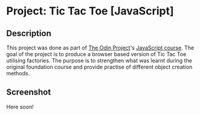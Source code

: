 # Project: Tic Tac Toe [JavaScript]

## Description

This project was done as part of [The Odin Project](https://www.theodinproject.com/)'s [JavaScript course](https://www.theodinproject.com/paths/full-stack-ruby-on-rails/courses/javascript). The goal of the project is to produce a browser based version of Tic Tac Toe utilising factories. The purpose is to strengthen what was learnt during the original foundation course and provide practise of different object creation methods.

## Screenshot

Here soon!


